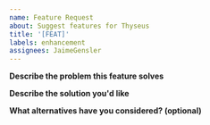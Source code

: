 ```yaml
---
name: Feature Request
about: Suggest features for Thyseus
title: '[FEAT]'
labels: enhancement
assignees: JaimeGensler
---
```


<!-- Please try to frame feature requests as solutions to problems - e.g. "X isn't possible right now, so I would like feature Y" or "Z is a common pattern, but doesn't have a succinct/clear API. I would like to see Feature W to resolve this" -->

**Describe the problem this feature solves**

**Describe the solution you'd like**

**What alternatives have you considered? (optional)**
